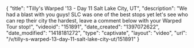 {
    "title": "Tilly's Warped '13 - Day 11 Salt Lake City, UT",
    "description": "We had a blast with you guys! SLC was one of the best stops yet let's see who can rep their city the hardest, leave a comment below with your Warped Tour stop!",
    "videoid": "151891",
    "date_created": "1397072622",
    "date_modified": "1418181272",
    "type": "captivate",
    "layout": "video",
    "url": "\/v\/tilly-s-warped-13-day-11-salt-lake-city-ut\/151891"
}